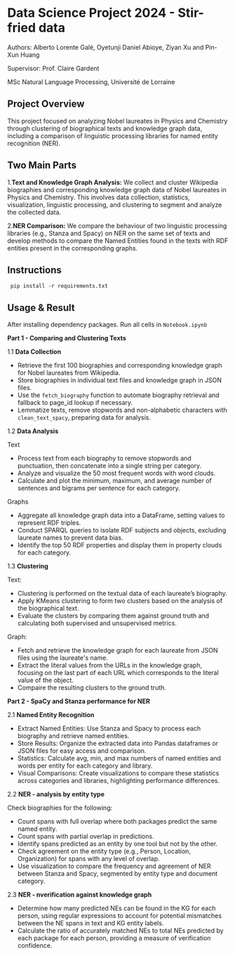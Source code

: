 # Data Science Project 2024 - Stir-fried data

Authors:
Alberto Lorente Galé,
Oyetunji Daniel Abioye,
Ziyan Xu and
Pin-Xun Huang

Supervisor:
Prof. Claire Gardent

MSc Natural Language Processing,
Université de Lorraine

## Project Overview

This project focused on analyzing Nobel laureates in Physics and Chemistry through clustering of biographical texts and knowledge graph data, including a comparison of linguistic processing libraries for named entity recognition (NER).

## Two Main Parts

1.**Text and Knowledge Graph Analysis:** We collect and cluster Wikipedia biographies and corresponding knowledge graph data of Nobel laureates in Physics and Chemistry. This involves data collection, statistics, visualization, linguistic processing, and clustering to segment and analyze the collected data.

2.**NER Comparison:** We compare the behaviour of two linguistic processing libraries (e.g., Stanza and Spacy) on NER on the same set of texts and develop methods to compare the Named Entities found in the texts with RDF entities present in the corresponding graphs.

## Instructions

```shell
 pip install -r requirements.txt
```

## Usage & Result

After installing dependency packages. Run all cells in `Notebook.ipynb`

**Part 1 - Comparing and Clustering Texts**

1.1 **Data Collection**

* Retrieve the first 100 biographies and corresponding knowledge graph for Nobel laureates from Wikipedia.
* Store biographies in individual text files and knowledge graph in JSON files.
* Use the `fetch_biography` function to automate biography retrieval and fallback to page_id lookup if necessary.
* Lemmatize texts, remove stopwords and non-alphabetic characters with `clean_text_spacy`, preparing data for analysis.
  
1.2 **Data Analysis**

Text

* Process text from each biography to remove stopwords and punctuation, then concatenate into a single string per category.
* Analyze and visualize the 50 most frequent words with word clouds.
* Calculate and plot the minimum, maximum, and average number of sentences and bigrams per sentence for each category.


Graphs

* Aggregate all knowledge graph data into a DataFrame, setting values to represent RDF triples.
* Conduct SPARQL queries to isolate RDF subjects and objects, excluding laureate names to prevent data bias.
* Identify the top 50 RDF properties and display them in property clouds for each category.

1.3 **Clustering**

Text:

* Clustering is performed on the textual data of each laureate’s biography.
* Apply KMeans clustering to form two clusters based on the analysis of the biographical text.
* Evaluate the clusters by comparing them against ground truth and calculating both supervised and unsupervised metrics.

Graph:

* Fetch and retrieve the knowledge graph for each laureate from JSON files using the laureate's name.
* Extract the literal values from the URLs in the knowledge graph, focusing on the last part of each URL which corresponds to the literal value of the object.
* Compaire the resulting clusters to the ground truth.
  
**Part 2 - SpaCy and Stanza performance for NER**

2.1 **Named Entity Recognition**

* Extract Named Entities: Use Stanza and Spacy to process each biography and retrieve named entities.
* Store Results: Organize the extracted data into Pandas dataframes or JSON files for easy access and comparison.
* Statistics: Calculate avg, min, and max numbers of named entities and words per entity for each category and library.
* Visual Comparisons: Create visualizations to compare these statistics across categories and libraries, highlighting performance differences.

2.2 **NER - analysis by entity type**

Check biographies for the following:

* Count spans with full overlap where both packages predict the same named entity.
* Count spans with partial overlap in predictions.
* Identify spans predicted as an entity by one tool but not by the other.
* Check agreement on the entity type (e.g., Person, Location, Organization) for spans with any level of overlap.
* Use visualization to compare the frequency and agreement of NER between Stanza and Spacy, segmented by entity type and document category.

2.3 **NER - nverification against knowledge graph**

* Determine how many predicted NEs can be found in the KG for each person, using regular expressions to account for potential mismatches between the NE spans in text and KG entity labels.
* Calculate the ratio of accurately matched NEs to total NEs predicted by each package for each person, providing a measure of verification confidence.

